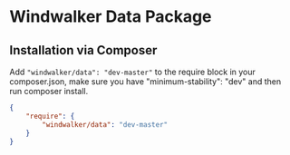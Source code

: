 # Windwalker Data Package

## Installation via Composer

Add `"windwalker/data": "dev-master"` to the require block in your composer.json, make sure you have "minimum-stability": "dev" and then run composer install.

``` json
{
    "require": {
        "windwalker/data": "dev-master"
    }
}
```


